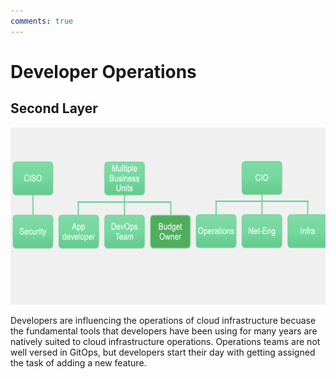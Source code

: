 ```yaml
---
comments: true
---
```

# Developer Operations

## Second Layer

![GitOps Workflow](img/challenge.png)

Developers are influencing the operations of cloud infrastructure becuase the fundamental tools that developers have been using for many years are natively suited to cloud infrastructure operations. Operations teams are not well versed in GitOps, but developers start their day with getting assigned the task of adding a new feature.
